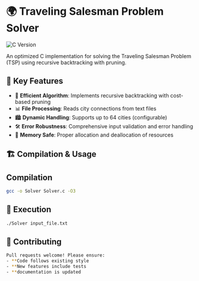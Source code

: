 # 🌍 Traveling Salesman Problem Solver

![C Version](https://img.shields.io/badge/C-99-blue.svg)

An optimized C implementation for solving the Traveling Salesman Problem (TSP) using recursive backtracking with pruning.

## 📌 Key Features
- 🚀 **Efficient Algorithm**: Implements recursive backtracking with cost-based pruning
- 📊 **File Processing**: Reads city connections from text files
- 🏙️ **Dynamic Handling**: Supports up to 64 cities (configurable)
- 🛠️ **Error Robustness**: Comprehensive input validation and error handling
- 💾 **Memory Safe**: Proper allocation and deallocation of resources

## 🏗️ Compilation & Usage

## Compilation
```bash
gcc -o Solver Solver.c -O3
```

## 🚀 Execution
```bash
./Solver input_file.txt
```

## 🤝 Contributing
```bash
Pull requests welcome! Please ensure:
- **Code follows existing style
- **New features include tests
- **documentation is updated